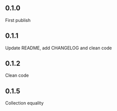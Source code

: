 ## 0.1.0

First publish

## 0.1.1

Update README, add CHANGELOG and clean code

## 0.1.2

Clean code

## 0.1.5

Collection equality